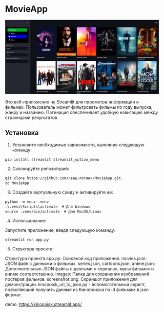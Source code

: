 # MovieApp

![MovieApp Screenshot](screenshot.png)

Это веб-приложение на Streamlit для просмотра информации о фильмах. Пользователь может фильтровать фильмы по году выпуска, жанру и названию. Пагинация обеспечивает удобную навигацию между страницами результатов.

## Установка

1. Установите необходимые зависимости, выполнив следующую команду:

```
pip install streamlit streamlit_option_menu
```
2. Склонируйте репозиторий:

```
git clone https://github.com/<ваш-логин>/MovieApp.git
cd MovieApp
```

3. Создайте виртуальную среду и активируйте ее:
```
python -m venv .venv
.\.venv\Scripts\activate  # Для Windows
source .venv/bin/activate  # Для MacOS/Linux
```

4. Использование:

Запустите приложение, введя следующую команду:

```
streamlit run app.py
```
5. Структура проекта:

Структура проекта
app.py: Основной код приложения.
movies.json: JSON файл с данными о фильмах.
series.json, cartoons.json, anime.json: Дополнительные JSON файлы с данными о сериалах, мультфильмах и аниме соответственно.
images: Папка для сохранения изображений постеров фильмов.
screenshot.png: Скриншот приложения для демонстрации.
kinopoisk_url_to_json.py - вспомогательный скрипт, позволяющий получить данные из Кинопоиска по id фильмам в json формат.

demo: https://kinopoisk.streamlit.app/
